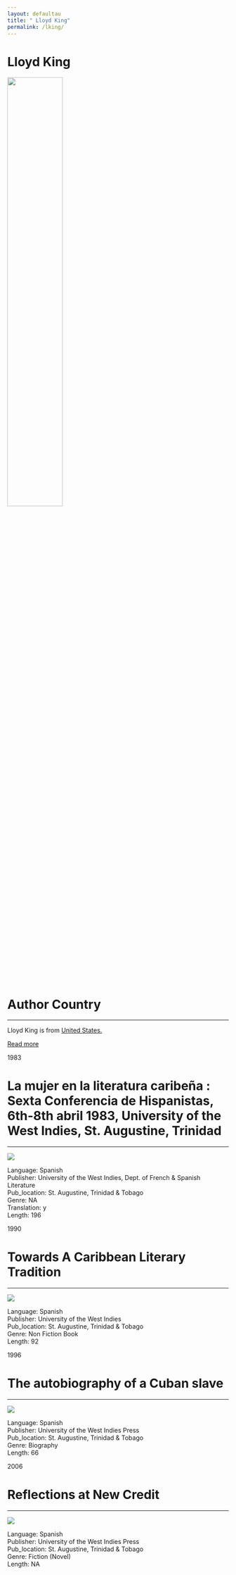 ```yaml
---
layout: defaultau
title: " Lloyd King"
permalink: /lking/
---
```

<div class="content">
    <h1>Lloyd King</h1>
    <div class="quote">
        <div><img src="https://alchetron.com/cdn/lloyd-king-puzzle-designer-545d95c4-2c1e-4137-8379-1f551fbfd5b-resize-750.jpeg" height="50%" width = "50%" class="logo"></div>
    </div>
    <div class="timeline">
        <div style="padding-bottom:100px;"></div>
        <div class="block">
            <div class="date right"><p class="right"> </p></div>
            <div class="dot"></div>
            <div class="left first">
            <div class="author_country">
                <h1>Author Country</h1><hr>
          <div class="aclocation">  <p> Lloyd King is from <a href="{{ site.baseurl }}/1">United States.</a></p> </div>
            </div>
            <div class="acreadmore">  <a href="#" target="_blank">Read more</a></div>
            </div>
        </div>
        <div class="block">
            <div class="date left"><p class="left">1983</p></div>
            <div class="dot"></div>
            <div class="right">
                <h1>La mujer en la literatura caribeña : Sexta Conferencia de Hispanistas, 6th-8th abril 1983, University of the West Indies, St. Augustine, Trinidad</h1><hr>
                <p><img src="https://cdn.vectorstock.com/i/preview-1x/48/06/image-preview-icon-picture-placeholder-vector-31284806.jpg"></div></p>
 			<p> Language: Spanish <br/>
                Publisher: University of the West Indies, Dept. of French & Spanish Literature <br/>
                Pub_location: St. Augustine, Trinidad & Tobago <br/>
                Genre: NA <br/>
            Translation: y <br/>
                Length: 196 <br/>                </p>
            </div>
        </div>
        <div class="block">
            <div class="date right"><p class="right">1990</p></div>
            <div class="dot"></div>
            <div class="left">
                <h1>Towards A Caribbean Literary Tradition</h1><hr>
                <p><img src="https://cdn.vectorstock.com/i/preview-1x/48/06/image-preview-icon-picture-placeholder-vector-31284806.jpg"> </div></p>
              <p> Language: Spanish <br/>
                Publisher: University of the West Indies <br/>
                Pub_location: St. Augustine, Trinidad & Tobago <br/>
                Genre: Non Fiction Book <br/>
                Length: 92 <br/>                </p>
               </div>
       		   </div>
        <div class="block">
            <div class="date left"><p class="left">1996</p></div>
            <div class="dot"></div>
            <div class="right">
                <h1>The autobiography of a Cuban slave</h1><hr>
                <p><img src="https://images-na.ssl-images-amazon.com/images/I/51Sib-chJ4L._SX335_BO1,204,203,200_.jpg"></p>
               <p> Language: Spanish <br/>
                Publisher: University of the West Indies Press <br/>
                Pub_location: St. Augustine, Trinidad & Tobago <br/>
                Genre: Biography <br/>
                Length: 66 <br/>                </p>            
        </div>
        </div>
          <div class="block">
            <div class="date right"><p class="right">2006</p></div>
            <div class="dot"></div>
            <div class="left">
                <h1>Reflections at New Credit</h1><hr>
                <p><img src="https://cdn.vectorstock.com/i/preview-1x/48/06/image-preview-icon-picture-placeholder-vector-31284806.jpg"></p>
               <p> Language: Spanish <br/>
                Publisher: University of the West Indies Press <br/>
                Pub_location: St. Augustine, Trinidad & Tobago <br/>
                Genre: Fiction (Novel) <br/>
                Length: NA <br/>      </p>
               </div>
       		   </div>  
  <!-- partial -->
<script src='https://cdnjs.cloudflare.com/ajax/libs/jquery/3.1.1/jquery.min.js'></script><script  src="{{ site.baseurl }}/assets/js/authorscript.js"></script>